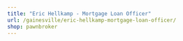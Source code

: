 ```yaml
---
title: "Eric Hellkamp - Mortgage Loan Officer"
url: /gainesville/eric-hellkamp-mortgage-loan-officer/
shop: pawnbroker
---
```

